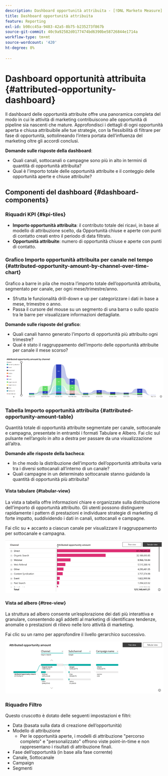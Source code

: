 ```yaml
---
description: Dashboard opportunità attribuita - [!DNL Marketo Measure] - Prodotto
title: Dashboard opportunità attribuita
feature: Reporting
exl-id: b98cc45a-9483-42a5-8b75-b235273f867b
source-git-commit: 40c9a92582d0177474bd6390be58726844e1714a
workflow-type: tm+mt
source-wordcount: '420'
ht-degree: 0%

---
```


# Dashboard opportunità attribuita {#attributed-opportunity-dashboard}

Il dashboard delle opportunità attribuite offre una panoramica completa del modo in cui le attività di marketing contribuiscono alle opportunità di pipeline sia nascenti che mature. Approfondisci i dettagli di ogni opportunità aperta e chiusa attribuibile alle tue strategie, con la flessibilità di filtrare per fase di opportunità, sottolineando l’intera portata dell’influenza del marketing oltre gli accordi conclusi.

**Domande sulle risposte della dashboard**:

* Quali canali, sottocanali o campagne sono più in alto in termini di quantità di opportunità attribuita?
* Qual è l&#39;importo totale delle opportunità attribuite e il conteggio delle opportunità aperte e chiuse attribuite?

## Componenti del dashboard {#dashboard-components}

### Riquadri KPI {#kpi-tiles}

* **Importo opportunità attribuita**: il contributo totale dei ricavi, in base al modello di attribuzione scelto, da Opportunità chiuse e aperte con punti di contatto creati entro il periodo di data filtrato.
* **Opportunità attribuite**: numero di opportunità chiuse e aperte con punti di contatto.

### Grafico Importo opportunità attribuita per canale nel tempo {#attributed-opportunity-amount-by-channel-over-time-chart}

Grafico a barre in pila che mostra l’importo totale dell’opportunità attribuita, segmentato per canale, per ogni mese/trimestre/anno.

* Sfrutta le funzionalità drill-down e up per categorizzare i dati in base a mese, trimestre o anno.
* Passa il cursore del mouse su un segmento di una barra o sullo spazio tra le barre per visualizzare informazioni dettagliate.

**Domande sulle risposte del grafico**:

* Quali canali hanno generato l’importo di opportunità più attribuito ogni trimestre?
* Qual è stato il raggruppamento dell’importo delle opportunità attribuite per canale il mese scorso?

![](assets/attributed-opportunity-dashboard-1.png)

### Tabella Importo opportunità attribuita {#attributed-opportunity-amount-table}

Quantità totale di opportunità attribuite segmentate per canale, sottocanale e campagna, presentate in entrambi i formati Tabulare e Albero. Fai clic sul pulsante nell’angolo in alto a destra per passare da una visualizzazione all’altra.

**Domande alle risposte della bacheca**:

* In che modo la distribuzione dell’importo dell’opportunità attribuita varia tra i diversi sottocanali all’interno di un canale?
* Quali campagne in un determinato sottocanale stanno guidando la quantità di opportunità più attribuita?

#### Vista tabulare {#tabular-view}

La vista a tabella offre informazioni chiare e organizzate sulla distribuzione dell’importo di opportunità attribuito. Gli utenti possono distinguere rapidamente i pattern di prestazioni e individuare strategie di marketing di forte impatto, suddividendo i dati in canali, sottocanali e campagne.

Fai clic su **+** accanto a ciascun canale per visualizzare il raggruppamento per sottocanale e campagna.

![](assets/attributed-opportunity-dashboard-2.png)

#### Vista ad albero {#tree-view}

La struttura ad albero consente un’esplorazione dei dati più interattiva e granulare, consentendo agli addetti al marketing di identificare tendenze, anomalie o prestazioni di rilievo nelle loro attività di marketing.

Fai clic su un ramo per approfondire il livello gerarchico successivo.

![](assets/attributed-opportunity-dashboard-3.png)

### Riquadro Filtro

Questo cruscotto è dotato delle seguenti impostazioni e filtri:

* Data (basata sulla data di creazione dell’opportunità)
* Modello di attribuzione
   * Per le opportunità aperte, i modelli di attribuzione &quot;percorso completo&quot; e &quot;personalizzato&quot; offrono viste point-in-time e non rappresentano i risultati di attribuzione finali.
* Fase dell’opportunità (in base alla fase corrente)
* Canale, Sottocanale
* Campaign
* Segmenti
